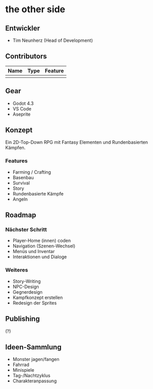 # the other side

## Entwickler
- Tim Neunherz (Head of Development)

## Contributors
| Name | Type | Feature |
| ---- | ---- | ------- |
|      |      |         |

## Gear
- Godot 4.3
- VS Code
- Aseprite

## Konzept
Ein 2D-Top-Down RPG mit Fantasy Elementen und Rundenbasierten Kämpfen.

### Features
- Farming / Crafting
- Basenbau
- Survival
- Story
- Rundenbasierte Kämpfe
- Angeln

## Roadmap

### Nächster Schritt
- Player-Home (innen) coden
- Navigation (Szenen-Wechsel)
- Menüs und Inventar
- Interaktionen und Dialoge

### Weiteres
- Story-Writing
- NPC-Design
- Gegnerdesign
- Kampfkonzept erstellen
- Redesign der Sprites

## Publishing

(?)

## Ideen-Sammlung
- Monster jagen/fangen
- Fahrrad
- Minispiele
- Tag-/Nachtzyklus
- Charakteranpassung
